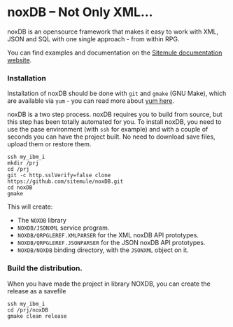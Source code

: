 # noxDB – Not Only XML…

noxDB is an opensource framework that makes it easy to work with XML, JSON and SQL with one single approach - from within RPG.

You can find examples and documentation on the [Sitemule documentation website](https://sitemule.github.io/noxdb/about).

### Installation

Installation of noxDB should be done with `git` and `gmake` (GNU Make), which are available via `yum` - you can read more about [yum here](https://bitbucket.org/ibmi/opensource/src/master/docs/yum/).

noxDB is a two step process. noxDB requires you to build from source, but this step has been totally automated for you. To install noxDB, you need to use the pase environment (with `ssh` for example) and with a couple of seconds you can have the project built. No need to download save files, upload them or restore them.

```
ssh my_ibm_i
mkdir /prj
cd /prj
git -c http.sslVerify=false clone https://github.com/sitemule/noxDB.git
cd noxDB
gmake
```

This will create:

* The `NOXDB` library
* `NOXDB/JSONXML` service program.
* `NOXDB/QRPGLEREF.XMLPARSER` for the XML noxDB API prototypes.
* `NOXDB/QRPGLEREF.JSONPARSER` for the JSON noxDB API prototypes.
* `NOXDB/NOXDB` binding directory, with the `JSONXML` object on it.


### Build the distribution.

When you have made the project in library NOXDB, you can create the release as a savefile
```
ssh my_ibm_i
cd /prj/noxDB
gmake clean release
```
